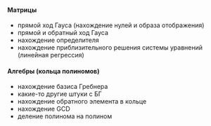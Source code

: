 #### Матрицы

-   прямой ход Гауса (нахождение нулей и образа отображения)
-   прямой и обратный ход Гауса
-   нахождение определителя
-   нахождение приблизительного решения системы уравнений (линейная регрессия)

#### Алгебры (кольца полиномов)
- нахождение базиса Гребнера
- какие-то другие штуки с БГ
- нахождение обратного элемента в кольце
- нахождение GCD
- деление полинома на полином
    